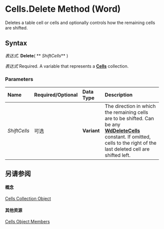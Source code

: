 
# Cells.Delete Method (Word)

Deletes a table cell or cells and optionally controls how the remaining cells are shifted.


## Syntax

 _表达式_. **Delete**( ** _ShiftCells_** )

 _表达式_ Required. A variable that represents a **[Cells](ceaa5b45-518d-d6ea-1ce8-5a34f6e37046.md)** collection.


### Parameters



|**Name**|**Required/Optional**|**Data Type**|**Description**|
|:-----|:-----|:-----|:-----|
| _ShiftCells_|可选|**Variant**|The direction in which the remaining cells are to be shifted. Can be any  **[WdDeleteCells](5f4d57e7-9df3-2bc9-f047-19b47e102481.md)** constant. If omitted, cells to the right of the last deleted cell are shifted left.|

## 另请参阅


#### 概念


[Cells Collection Object](ceaa5b45-518d-d6ea-1ce8-5a34f6e37046.md)
#### 其他资源


[Cells Object Members](http://msdn.microsoft.com/library/23987658-36d2-6b8e-c71a-edba44fd31cc%28Office.15%29.aspx)